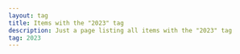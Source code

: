 ```yaml
---
layout: tag
title: Items with the "2023" tag
description: Just a page listing all items with the "2023" tag
tag: 2023
---
```

